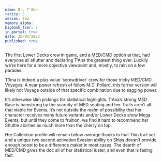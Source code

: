 ```yaml
---
name: Dr. T'Ana
rarity: 5
series: low
memory_alpha:
bigbook_tier: 7
in_portal: true
date: 20/04/2022
published: true
---
```


The first Lower Decks crew in game, and a MED/CMD option at that, had everyone all aflutter and declaring T’Ana the greatest thing ever. Luckily we’re here for a more objective viewpoint and, mostly, to rain on a few parades.

T’Ana is indeed a plus value ‘screwdriver’ crew for those tricky MED/CMD Voyages. A near power refresh of fellow M.D. Pollard, this furrier version will likely not Voyage outside of that specific combination due to sagging power.

It’s otherwise slim pickings for statistical highlights. T’Ana’s strong MED Base is hamstrung by the scarcity of MED seating and her Traits aren’t all that viable for Events. It’s not outside the realm of possibility that her character receives many future variants and/or Lower Decks show Mega Events, but until they come to fruition, we find it hard to recommend her Shuttle abilities as much more than the cherry on top.

Her Collection profile will remain below average thanks to that Thin trait set and a unique two second activation Evasion ability on Ships doesn’t provide enough boost to be a difference maker in most cases. The dearth of MED/CMD gives the doc all of her statistical luster, and even that is fading fast.
